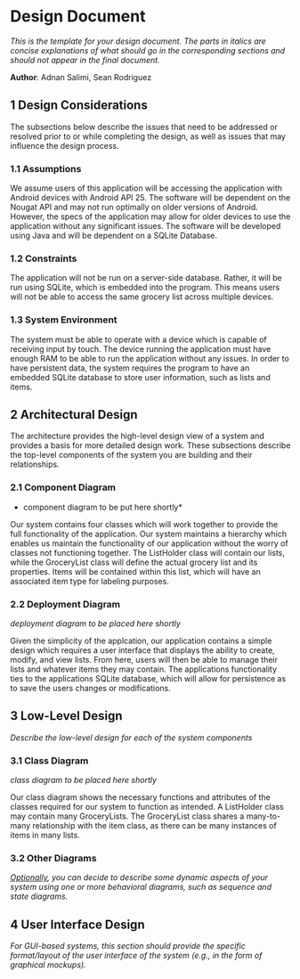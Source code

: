 # Design Document

*This is the template for your design document. The parts in italics are concise explanations of what should go in the corresponding sections and should not appear in the final document.*

**Author**: Adnan Salimi, Sean Rodriguez

## 1 Design Considerations

The subsections below describe the issues that need to be addressed or resolved prior to or while completing the design, as well as issues that may influence the design process.

### 1.1 Assumptions

We assume users of this application will be accessing the application with Android devices with Android API 25. The software will be dependent on the Nougat API and may not run optimally on older versions of Android. However, the specs of the application may allow for older devices to use the application without any significant issues. The software will be developed using Java and will be dependent on a SQLite Database.

### 1.2 Constraints

The application will not be run on a server-side database. Rather, it will be run using SQLite, which is embedded into the program. This means users will not be able to access the same grocery list across multiple devices.

### 1.3 System Environment

The system must be able to operate with a device which is capable of receiving input by touch. The device running the application must have enough RAM to be able to run the application without any issues. In order to have persistent data, the system requires the program to have an embedded SQLite database to store user information, such as lists and items.

## 2 Architectural Design

The architecture provides the high-level design view of a system and provides a basis for more detailed design work. These subsections describe the top-level components of the system you are building and their relationships.

### 2.1 Component Diagram

* component diagram to be put here shortly*

Our system contains four classes which will work together to provide the full functionality of the application. Our system maintains a hierarchy which enables us maintain the functionality of our application without the worry of classes not functioning together. The ListHolder class will contain our lists, while the GroceryList class will define the actual grocery list and its properties. Items will be contained within this list, which will have an associated item type for labeling purposes.

### 2.2 Deployment Diagram

*deployment diagram to be placed here shortly*

Given the simplicity of the applcation, our application contains a simple design which requires a user interface that displays the ability to create, modify, and view lists. From here, users will then be able to manage their lists and whatever items they may contain. The applications functionality ties to the applications SQLite database, which will allow for persistence as to save the users changes or modifications.

## 3 Low-Level Design

*Describe the low-level design for each of the system components*

### 3.1 Class Diagram

*class diagram to be placed here shortly*

Our class diagram shows the necessary functions and attributes of the classes required for our system to function as intended. A ListHolder class may contain many GroceryLists. The GroceryList class shares a many-to-many relationship with the item class, as there can be many instances of items in many lists. 

### 3.2 Other Diagrams

*<u>Optionally</u>, you can decide to describe some dynamic aspects of your system using one or more behavioral diagrams, such as sequence and state diagrams.*

## 4 User Interface Design
*For GUI-based systems, this section should provide the specific format/layout of the user interface of the system (e.g., in the form of graphical mockups).*


